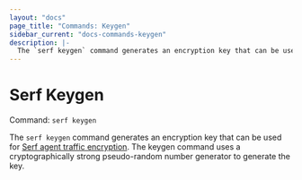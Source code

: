 ```yaml
---
layout: "docs"
page_title: "Commands: Keygen"
sidebar_current: "docs-commands-keygen"
description: |-
  The `serf keygen` command generates an encryption key that can be used for Serf agent traffic encryption. The keygen command uses a cryptographically strong pseudo-random number generator to generate the key.
---
```


# Serf Keygen

Command: `serf keygen`

The `serf keygen` command generates an encryption key that can be used for
[Serf agent traffic encryption](/docs/agent/encryption.html.markdown).
The keygen command uses a cryptographically
strong pseudo-random number generator to generate the key.
